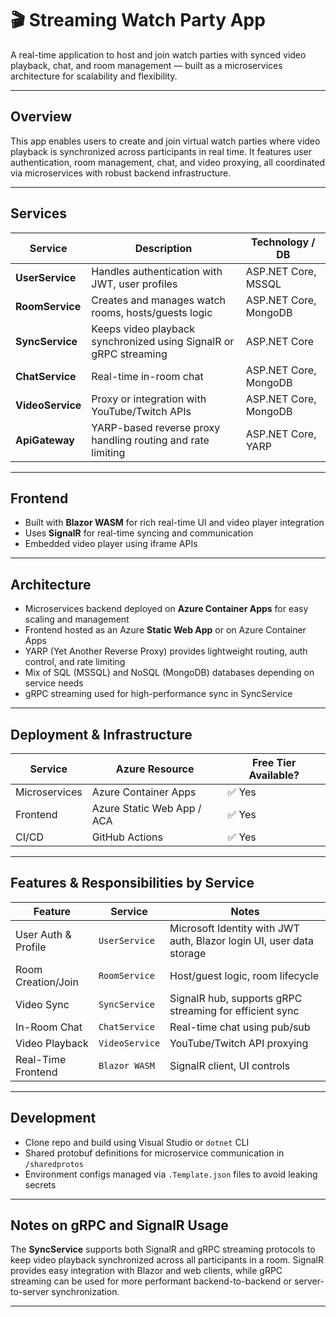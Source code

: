 # 🎬 Streaming Watch Party App

A real-time application to host and join watch parties with synced video playback, chat, and room management — built as a microservices architecture for scalability and flexibility.

---

## Overview

This app enables users to create and join virtual watch parties where video playback is synchronized across participants in real time. It features user authentication, room management, chat, and video proxying, all coordinated via microservices with robust backend infrastructure.

---

## Services

| Service       | Description                                           | Technology / DB      |
|---------------|-------------------------------------------------------|---------------------|
| **UserService** | Handles authentication with JWT, user profiles        | ASP.NET Core, MSSQL  |
| **RoomService** | Creates and manages watch rooms, hosts/guests logic   | ASP.NET Core, MongoDB|
| **SyncService** | Keeps video playback synchronized using SignalR or gRPC streaming | ASP.NET Core |
| **ChatService** | Real-time in-room chat                  | ASP.NET Core, MongoDB|
| **VideoService** | Proxy or integration with YouTube/Twitch APIs          | ASP.NET Core, MongoDB|
| **ApiGateway**  | YARP-based reverse proxy handling routing and rate limiting | ASP.NET Core, YARP  |

---

## Frontend

- Built with **Blazor WASM** for rich real-time UI and video player integration
- Uses **SignalR** for real-time syncing and communication
- Embedded video player using iframe APIs

---

## Architecture

- Microservices backend deployed on **Azure Container Apps** for easy scaling and management
- Frontend hosted as an Azure **Static Web App** or on Azure Container Apps
- YARP (Yet Another Reverse Proxy) provides lightweight routing, auth control, and rate limiting
- Mix of SQL (MSSQL) and NoSQL (MongoDB) databases depending on service needs
- gRPC streaming used for high-performance sync in SyncService

---

## Deployment & Infrastructure

| Service         | Azure Resource           | Free Tier Available? |
|-----------------|-------------------------|---------------------|
| Microservices   | Azure Container Apps     | ✅ Yes              |
| Frontend        | Azure Static Web App / ACA| ✅ Yes              |
| CI/CD           | GitHub Actions          | ✅ Yes              |


---

## Features & Responsibilities by Service

| Feature            | Service          | Notes                              |
|--------------------|------------------|----------------------------------|
| User Auth & Profile | `UserService`    | Microsoft Identity with JWT auth, Blazor login UI, user data storage |
| Room Creation/Join  | `RoomService`    | Host/guest logic, room lifecycle  |
| Video Sync          | `SyncService`    | SignalR hub, supports gRPC streaming for efficient sync |
| In-Room Chat       | `ChatService`     | Real-time chat using pub/sub      |
| Video Playback      | `VideoService`   | YouTube/Twitch API proxying       |
| Real-Time Frontend  | `Blazor WASM` | SignalR client, UI controls       |

---

## Development

- Clone repo and build using Visual Studio or `dotnet` CLI
- Shared protobuf definitions for microservice communication in `/sharedprotos`
- Environment configs managed via `.Template.json` files to avoid leaking secrets

---

## Notes on gRPC and SignalR Usage

The **SyncService** supports both SignalR and gRPC streaming protocols to keep video playback synchronized across all participants in a room. SignalR provides easy integration with Blazor and web clients, while gRPC streaming can be used for more performant backend-to-backend or server-to-server synchronization.

---


